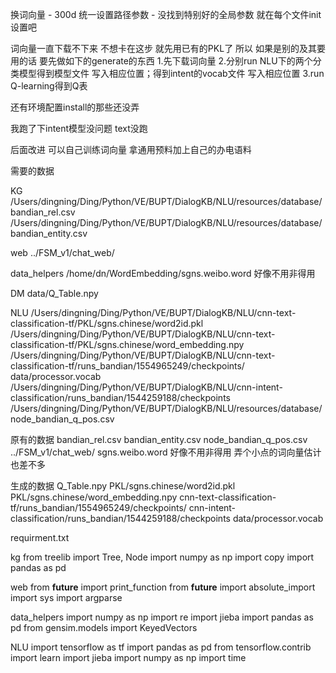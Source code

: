 换词向量 - 300d
统一设置路径参数 - 没找到特别好的全局参数 就在每个文件init设置吧

词向量一直下载不下来 不想卡在这步 就先用已有的PKL了
所以 如果是别的及其要用的话 要先做如下的generate的东西
1.先下载词向量
2.分别run NLU下的两个分类模型得到模型文件 写入相应位置；得到intent的vocab文件 写入相应位置
3.run Q-learning得到Q表

还有环境配置install的那些还没弄 

我跑了下intent模型没问题 text没跑

后面改进
可以自己训练词向量 拿通用预料加上自己的办电语料


需要的数据

KG
/Users/dingning/Ding/Python/VE/BUPT/DialogKB/NLU/resources/database/bandian_rel.csv
/Users/dingning/Ding/Python/VE/BUPT/DialogKB/NLU/resources/database/bandian_entity.csv

web
../FSM_v1/chat_web/

data_helpers
/home/dn/WordEmbedding/sgns.weibo.word 好像不用非得用

DM
data/Q_Table.npy

NLU
/Users/dingning/Ding/Python/VE/BUPT/DialogKB/NLU/cnn-text-classification-tf/PKL/sgns.chinese/word2id.pkl
/Users/dingning/Ding/Python/VE/BUPT/DialogKB/NLU/cnn-text-classification-tf/PKL/sgns.chinese/word_embedding.npy
/Users/dingning/Ding/Python/VE/BUPT/DialogKB/NLU/cnn-text-classification-tf/runs_bandian/1554965249/checkpoints/
data/processor.vocab
/Users/dingning/Ding/Python/VE/BUPT/DialogKB/NLU/cnn-intent-classification/runs_bandian/1544259188/checkpoints
/Users/dingning/Ding/Python/VE/BUPT/DialogKB/NLU/resources/database/node_bandian_q_pos.csv


原有的数据
bandian_rel.csv
bandian_entity.csv
node_bandian_q_pos.csv
../FSM_v1/chat_web/
sgns.weibo.word 好像不用非得用 弄个小点的词向量估计也差不多


生成的数据
Q_Table.npy
PKL/sgns.chinese/word2id.pkl
PKL/sgns.chinese/word_embedding.npy
cnn-text-classification-tf/runs_bandian/1554965249/checkpoints/
cnn-intent-classification/runs_bandian/1544259188/checkpoints
data/processor.vocab


requirment.txt

kg
from treelib import Tree, Node
import numpy as np
import copy
import pandas as pd

web
from __future__ import print_function
from __future__ import absolute_import
import sys
import argparse

data_helpers
import numpy as np
import re
import jieba
import pandas as pd
from gensim.models import KeyedVectors

NLU
import tensorflow as tf
import pandas as pd
from tensorflow.contrib import learn
import jieba
import numpy as np
import time

